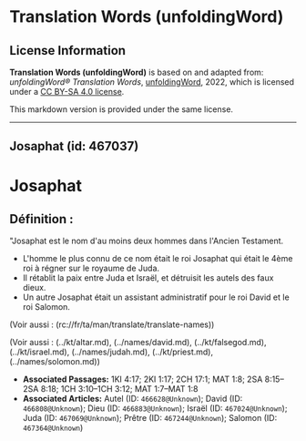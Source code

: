 # Translation Words (unfoldingWord)

## License Information

**Translation Words (unfoldingWord)** is based on and adapted from: _unfoldingWord® Translation Words_, [unfoldingWord](https://unfoldingword.org/utw), 2022, which is licensed under a [CC BY-SA 4.0 license](https://creativecommons.org/licenses/by-sa/4.0/legalcode.en).

This markdown version is provided under the same license.



--------------------------------

## Josaphat (id: 467037)

Josaphat
========

Définition :
------------

"Josaphat est le nom d'au moins deux hommes dans l'Ancien Testament.

* L'homme le plus connu de ce nom était le roi Josaphat qui était le 4ème roi à régner sur le royaume de Juda.
* Il rétablit la paix entre Juda et Israël, et détruisit les autels des faux dieux.
* Un autre Josaphat était un assistant administratif pour le roi David et le roi Salomon.

(Voir aussi : (rc://fr/ta/man/translate/translate\-names))

(Voir aussi : (../kt/altar.md), (../names/david.md), (../kt/falsegod.md), (../kt/israel.md), (../names/judah.md), (../kt/priest.md), (../names/solomon.md))

* **Associated Passages:** 1KI 4:17; 2KI 1:17; 2CH 17:1; MAT 1:8; 2SA 8:15–2SA 8:18; 1CH 3:10–1CH 3:12; MAT 1:7–MAT 1:8
* **Associated Articles:** Autel (ID: `466628@Unknown`); David (ID: `466808@Unknown`); Dieu (ID: `466883@Unknown`); Israël (ID: `467024@Unknown`); Juda (ID: `467069@Unknown`); Prêtre (ID: `467244@Unknown`); Salomon (ID: `467364@Unknown`)

